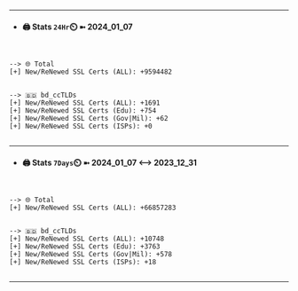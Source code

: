 

---
- #### 🖨️ **Stats** `24Hr`⏲️ ➼ 2024_01_07
```console


--> 🌐 Total
[+] New/ReNewed SSL Certs (ALL): +9594482


--> 🇧🇩 bd_ccTLDs
[+] New/ReNewed SSL Certs (ALL): +1691
[+] New/ReNewed SSL Certs (Edu): +754
[+] New/ReNewed SSL Certs (Gov|Mil): +62
[+] New/ReNewed SSL Certs (ISPs): +0


```

---
- #### 🖨️ **Stats** `7Days`⏲️ ➼ 2024_01_07 <--> 2023_12_31
```console


--> 🌐 Total
[+] New/ReNewed SSL Certs (ALL): +66857283


--> 🇧🇩 bd_ccTLDs
[+] New/ReNewed SSL Certs (ALL): +10748
[+] New/ReNewed SSL Certs (Edu): +3763
[+] New/ReNewed SSL Certs (Gov|Mil): +578
[+] New/ReNewed SSL Certs (ISPs): +18


```

---

